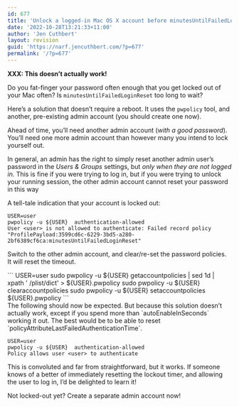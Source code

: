 ```yaml
---
id: 677
title: 'Unlock a logged-in Mac OS X account before minutesUntilFailedLoginReset has expired'
date: '2022-10-28T13:21:33+11:00'
author: 'Jen Cuthbert'
layout: revision
guid: 'https://narf.jencuthbert.com/?p=677'
permalink: '/?p=677'
---
```


**XXX: This doesn’t actually work!**

Do you fat-finger your password often enough that you get locked out of your Mac often? Is `minutesUntilFailedLoginReset` too long to wait?

Here’s a solution that doesn’t require a reboot. It uses the `pwpolicy` tool, and another, pre-existing admin account (you should create one now).

Ahead of time, you’ll need another admin account (*with a good password*). You’ll need one more admin account than however many you intend to lock yourself out.

In general, an admin has the right to simply reset another admin user’s password in the *Users &amp; Groups* settings, but *only when they are not logged in.* This is fine if you were trying to log in, but if you were trying to unlock your running session, the other admin account cannot reset your password in this way

A tell-tale indication that your account is locked out:

```
USER=user
pwpolicy -u ${USER}  authentication-allowed
User <user> is not allowed to authenticate: Failed record policy "ProfilePayload:3599cd6c-6229-3bd5-a280-2bf6389cf6ca:minutesUntilFailedLoginReset"
```

Switch to the other admin account, and clear/re-set the password policies. It will reset the timeout.

<div class="wp-block-group"><div class="wp-block-group__inner-container is-layout-flow wp-block-group-is-layout-flow"><div class="wp-block-group"><div class="wp-block-group__inner-container is-layout-flow wp-block-group-is-layout-flow">```
USER=user
sudo pwpolicy -u ${USER} getaccountpolicies | sed 1d | xpath ' /plist/dict' > ${USER}.pwpolicy
sudo pwpolicy -u ${USER} clearaccountpolicies
sudo pwpolicy -u ${USER} setaccountpolicies ${USER}.pwpolicy
```

</div></div></div></div>The following should now be expected. But because this solution doesn’t actually work, except if you spend more than `autoEnableInSeconds` working it out. The best would be to be able to reset `policyAttributeLastFailedAuthenticationTime`.

```
USER=user
pwpolicy -u ${USER}  authentication-allowed
Policy allows user <user> to authenticate
```

This is convoluted and far from straightforward, but it works. If someone knows of a better of immediately resetting the lockout timer, and allowing the user to log in, I’d be delighted to learn it!

Not locked-out yet? Create a separate admin account now!